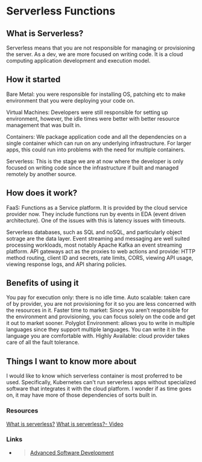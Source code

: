 # Serverless Functions

## What is Serverless?

Serverless means that you are not responsible for managing or provisioning the server.  As a dev, we are more focused on writing code. It is a cloud computing application development and execution model.

## How it started

Bare Metal: you were responsible for installing OS, patching etc to make environment that you were deploying your code on.

Virtual Machines: Developers were still responsible for setting up environment, however, the idle times were better with better resource management that was built in.

Containers: We package application code and all the dependencies on a single container which can run on any underlying infrastructure.  For larger apps, this could run into problems with the need for multiple containers.

Serverless: This is the stage we are at now where the developer is only focused on writing code since the infrastructure if built and managed remotely by another source.

## How does it work?

FaaS: Functions as a Service platform. It is provided by the cloud service provider now. They include functions run by events in EDA (event driven architecture).  One of the issues with this is latency issues with timeouts.

Serverless databases, such as SQL and noSQL, and particularly object sotrage are the data layer. Event streaming and messaging are well suited processing workloads, most notably Apache Kafka an event streaming platform. API gateways act as the proxies to web actions and provide: HTTP method routing, client ID and secrets, rate limits, CORS, viewing API usage, viewing response logs, and API sharing policies.

## Benefits of using it

You pay for execution only: there is no idle time.
Auto scalable: taken care of by provider, you are not provisioning for it so you are less concerned with the resources in it.
Faster time to market: Since you aren’t responsible for the environment and provisioning, you can focus solely on the code and get it out to market sooner.
Polyglot Environment: allows you to write in multiple languages since they support multiple languages.  You can write it in the language you are comfortable with.
Highly Available: cloud provider takes care of all the fault tolerance.

## Things I want to know more about

I would like to know which serverless container is most proferred to be used. Specifically, Kubernetes can't run serverless apps without specialized software that integrates it with the cloud platform. I wonder if as time goes on, it may have more of those dependencies of sorts built in.

### Resources

[What is serverless?](https://www.ibm.com/cloud/learn/serverless#toc-what-is-se-K3xZyJmF)
[What is serverless?- Video](https://www.youtube.com/watch?v=vxJobGtqKVM)

### Links

- >[Advanced Software Development](README.md)
